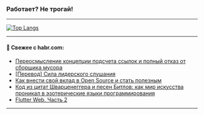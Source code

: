 ### Работает? Не трогай!

---
<!--
#### 🛠️ Technical stack:

![Java](https://img.shields.io/badge/Java-informational?logo=Oracle&style=flat&logoColor=white&color=FF4500)
![Kotlin](https://img.shields.io/badge/Kotlin-informational?logo=Kotlin&style=flat&logoColor=white&color=774D97)
![TS](https://img.shields.io/badge/TypeScript-informational?logo=typeScript&style=flat&logoColor=black&color=017acc)
![Python](https://img.shields.io/badge/Python-informational?logo=Python&style=flat&logoColor=black&color=ffdd54) <br>
![Spring](https://img.shields.io/badge/Spring-informational?logo=Spring&style=flat&logoColor=white&color=6DB33F) 
![SpringBoot](https://img.shields.io/badge/SpringBoot-informational?logo=SpringBoot&style=flat&logoColor=white&color=6DB33F)
![Nest](https://img.shields.io/badge/NestJS-informational?logo=NestJS&style=flat&logoColor=white&color=E0234E) 
![NodeJS](https://img.shields.io/badge/NodeJS-informational?logo=node.js&style=flat&logoColor=white&color=70A760)<br>
![PostgreSQL](https://img.shields.io/badge/PostgreSQL-informational?logo=PostgreSQL&style=flat&logoColor=white&color=DAA520)
![MongoDB](https://img.shields.io/badge/MongoDB-informational?logo=MongoDB&style=flat&logoColor=white&color=870000)
![Apache](https://img.shields.io/badge/Apache-informational?logo=apache&style=flat&logoColor=white&color=f74e28)

___ 
-->

<!--- #### 🛠️ : --->

[![Top Langs](https://github-readme-stats-82jvfl3w3-advtsettinggmailcoms-projects.vercel.app/api/top-langs/?username=zloylis&langs_count=10&hide_title=true&title_color=e6edf3&size_weight=0.5&count_weight=0.5&layout=compact&hide_progress=true&hide_border=true&theme=dracula)](https://github.com/zloylis)

<!---


####  :octocat:&nbsp;&nbsp; Статистика:

![GitHub stats](https://github-readme-stats-u2qms2cxw-advtsettinggmailcoms-projects.vercel.app/api?username=zloylis&show_icons=true&hide_border=true&theme=dracula&title_color=e6edf3&include_all_commits=true&count_private=true&hide_rank=false&hide_title=true&rank_icon=github)
-->
---

#### 💬 Свежее с habr.com:

<!-- BLOG-POST-LIST:START -->
- [Переосмысление концепции подсчета ссылок и полный отказ от сборщика мусора](https://habr.com/ru/articles/853646/?utm_source=habrahabr&utm_medium=rss&utm_campaign=853646)
- [[Перевод] Сила лидерского слушания](https://habr.com/ru/companies/ncloudtech/articles/857004/?utm_source=habrahabr&utm_medium=rss&utm_campaign=857004)
- [Как внести свой вклад в Open Source и стать полезным](https://habr.com/ru/articles/856490/?utm_source=habrahabr&utm_medium=rss&utm_campaign=856490)
- [Код из цитат Шварценеггера и песен Битлов: как мир искусства проникал в эзотерические языки программирования](https://habr.com/ru/companies/gazprombank/articles/857002/?utm_source=habrahabr&utm_medium=rss&utm_campaign=857002)
- [Flutter Web. Часть 2](https://habr.com/ru/companies/surfstudio/articles/856986/?utm_source=habrahabr&utm_medium=rss&utm_campaign=856986)
<!-- BLOG-POST-LIST:END -->

---
